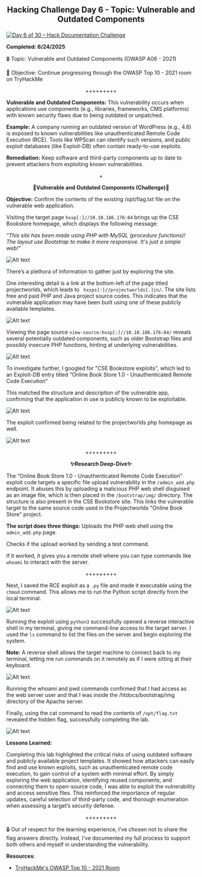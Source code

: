 **<p align="center">Hacking Challenge Day 6 - Topic: Vulnerable and Outdated Components</p>**
---
[![Day 6 of 30 – Hack Documentation Challenge](https://img.shields.io/badge/Day%206%20of%2030-Hack%20Documentation%20Challenge-crimson?style=for-the-badge&logo=tryhackme)](https://tryhackme.com)

**Completed: 6/24/2025**

🔒 Topic: Vulnerable and Outdated Components (OWASP A06 - 2021)

🎯 Objective: Continue progressing through the OWASP Top 10 - 2021 room on TryHackMe

<p align="center">+++++++++</p>

**Vulnerable and Outdated Components:** This vulnerability occurs when applications use components (e.g., libraries, frameworks, CMS platforms) with known security flaws due to being outdated or unpatched.

**Example:** A company running an outdated version of WordPress (e.g., 4.6) is exposed to known vulnerabilities like unauthenticated Remote Code Execution (RCE). Tools like WPScan can identify such versions, and public exploit databases (like Exploit-DB) often contain ready-to-use exploits.

**Remediation:** Keep software and third-party components up to date to prevent attackers from exploiting known vulnerabilities.

<p align="center">+</p>

**<p align="center">📍Vulnerable and Outdated Components (Challenge)📍</p>**

**Objective:** Confirm the contents of the existing /opt/flag.txt file on the vulnerable web application.

Visiting the target page `hxxp[:]//10.10.186.176:84` brings up the CSE Bookstore homepage, which displays the following message:

*“This site has been made using PHP with MySQL (procedure functions)!
The layout use Bootstrap to make it more responsive. It's just a simple web!”*

![Alt text](https://github.com/chaiexe/TryHackMe-Write-ups/blob/main/OWASP-Top-10-2021/06-Vulnerable-and-Outdated-Components/Images/Screenshot%201.png)

There’s a plethora of information to gather just by exploring the site.

One interesting detail is a link at the bottom-left of the page titled projectworlds, which leads to ` hxxps[:]//projectworlds[.]in/`. The site lists free and paid PHP and Java project source codes. This indicates that the vulnerable application may have been built using one of these publicly available templates.

![Alt text](https://github.com/chaiexe/TryHackMe-Write-ups/blob/main/OWASP-Top-10-2021/06-Vulnerable-and-Outdated-Components/Images/Screenshot%202.png)

Viewing the page source `view-source:hxxp[:]//10.10.186.176:84/` reveals several potentially outdated components, such as older Bootstrap files and possibly insecure PHP functions, hinting at underlying vulnerabilities.

![Alt text](https://github.com/chaiexe/TryHackMe-Write-ups/blob/main/OWASP-Top-10-2021/06-Vulnerable-and-Outdated-Components/Images/Screenshot%203.png)

To investigate further, I googled for "CSE Bookstore exploits", which led to an Exploit-DB entry titled “Online Book Store 1.0 - Unauthenticated Remote Code Execution”

This matched the structure and description of the vulnerable app, confirming that the application in use is publicly known to be exploitable.

![Alt text](https://github.com/chaiexe/TryHackMe-Write-ups/blob/main/OWASP-Top-10-2021/06-Vulnerable-and-Outdated-Components/Images/Screenshot%204.png)

The exploit confirmed being related to the projectworlds php homepage as well.

![Alt text](https://github.com/chaiexe/TryHackMe-Write-ups/blob/main/OWASP-Top-10-2021/06-Vulnerable-and-Outdated-Components/Images/Screenshot%205.png)

<p align="center">+++++++++</p>

**<p align="center">✨Research Deep-Dive✨</p>**

The “Online Book Store 1.0 - Unauthenticated Remote Code Execution” exploit code targets a specific file upload vulnerability in the `/admin_add.php` endpoint. It abuses this by uploading a malicious PHP web shell disguised as an image file, which is then placed in the `/bootstrap/img/` directory. The structure is also present in the CSE Bookstore site. This links the vulnerable target to the same source code used in the Projectworlds "Online Book Store" project.

**The script does three things:**
Uploads the PHP web shell using the `admin_add.php` page.


Checks if the upload worked by sending a test command.


If it worked, it gives you a remote shell where you can type commands like `whoami` to interact with the server.

<p align="center">+++++++++</p>

Next, I saved the RCE exploit as a `.py` file and made it executable using the `chmod` command. This allows me to run the Python script directly from the local terminal.

![Alt text](https://github.com/chaiexe/TryHackMe-Write-ups/blob/main/OWASP-Top-10-2021/06-Vulnerable-and-Outdated-Components/Images/Screenshot%206.png)

Running the exploit using `python3` successfully opened a reverse interactive shell in my terminal, giving me command-line access to the target server. I used the `ls` command to list the files on the server and begin exploring the system.

**Note:** A reverse shell allows the target machine to connect back to my terminal, letting me run commands on it remotely as if I were sitting at their keyboard.

![Alt text](https://github.com/chaiexe/TryHackMe-Write-ups/blob/main/OWASP-Top-10-2021/06-Vulnerable-and-Outdated-Components/Images/Screenshot%207.png)

Running the whoami and pwd commands confirmed that I had access as the web server user and that I was inside the /htdocs/bootstrap/img directory of the Apache server.

Finally, using the cat command to read the contents of `/opt/flag.txt` revealed the hidden flag, successfully completing the lab.

![Alt text](https://github.com/chaiexe/TryHackMe-Write-ups/blob/main/OWASP-Top-10-2021/06-Vulnerable-and-Outdated-Components/Images/Screenshot%208.png)

**Lessons Learned:**

Completing this lab highlighted the critical risks of using outdated software and publicly available project templates. It showed how attackers can easily find and use known exploits, such as unauthenticated remote code execution, to gain control of a system with minimal effort. By simply exploring the web application, identifying reused components, and connecting them to open-source code, I was able to exploit the vulnerability and access sensitive files. This reinforced the importance of regular updates, careful selection of third-party code, and thorough enumeration when assessing a target’s security defense.

<p align="center">+++++++++</p>

🔒 Out of respect for the learning experience, I’ve chosen not to share the flag answers
directly. Instead, I’ve documented my full process to support both others and myself in
understanding the vulnerability.

**Resources**:
- [TryHackMe's OWASP Top 10 - 2021 Room](https://tryhackme.com/room/owasptop102021)
